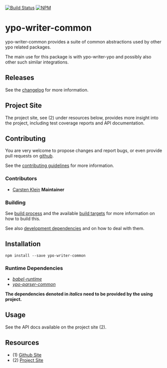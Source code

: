 [![Build Status](https://travis-ci.org/coldrye-es/ypo-writer-common.svg?branch=master)](https://travis-ci.org/coldrye-es/ypo-writer-common)
[![NPM](https://nodei.co/npm/ypo-writer-common.png?mini=true)](https://nodei.co/npm/ypo-writer-common/)

# ypo-writer-common

ypo-writer-common provides a suite of common abstractions used by other ypo related packages.

The main use for this package is with ypo-writer-ypo and possibly also other such similar integrations.


## Releases

See the [changelog](https://github.com/coldrye-es/ypo-writer-common/blob/master/CHANGELOG.md) for more information.


## Project Site

The project site, see (2) under resources below, provides more insight into the project,
including test coverage reports and API documentation.


## Contributing

You are very welcome to propose changes and report bugs, or even provide pull
requests on [github](https://github.com/coldrye-es/ypo-writer-common).

See the [contributing guidelines](https://github.com/coldrye-es/ypo-writer-common/blob/master/CONTRIBUTING.md) for more information.


### Contributors

 - [Carsten Klein](https://github.com/silkentrance) **Maintainer**


### Building

See [build process](https://github.com/coldrye-es/esmake#build-process) and the available [build targets](https://github.com/coldrye-es/esmake#makefilesoftwarein)
for more information on how to build this.

See also [development dependencies](https://github.com/coldrye-es/esmake#development-dependencies) and on how to deal with them.


## Installation

``npm install --save ypo-writer-common``


### Runtime Dependencies

 - _[babel-runtime](https://github.com/babel/babel)_
 - _[ypo-parser-common](https://github.com/coldrye-es/ypo-parser-common)_

**The dependencies denoted in _italics_ need to be provided by the using project.**


## Usage

See the API docs available on the project site (2).


## Resources

 - (1) [Github Site](https://github.com/coldrye-es/ypo-writer-common)
 - (2) [Project Site](http://ypo.es.coldrye.eu)

